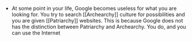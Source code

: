 - At some point in your life, Google becomes useless for what you are looking for. You try to search [[Archearchy]] culture for possibilities and you are given [[Patriarchy]] websites. This is because Google does not has the distinction between Patriarchy and Archearchy. You do, and you can use the Internet